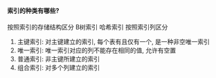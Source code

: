 #### 索引的种类有哪些?
按照索引的存储结构区分
B树索引
哈希索引
按照索引列区分
1. 主键索引: 对主键建立的索引, 每个表有且仅有一个, 是一种非空唯一索引
2. 唯一索引: 唯一索引对应的列不能存在相同的值, 允许有空置
3. 普通索引: 非主键所建立的索引
4. 组合索引: 对多个列建立的索引